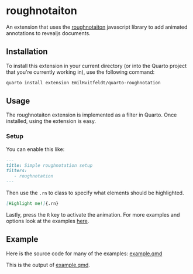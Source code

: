 # roughnotaiton

An extension that uses the [roughnotaiton](https://roughnotation.com/) javascript library to add animated annotations to revealjs documents.

## Installation

To install this extension in your current directory (or into the Quarto project that you're currently working in), use the following command:

``` bash
quarto install extension EmilHvitfeldt/quarto-roughnotation
```

## Usage

The roughnotaiton extension is implemented as a filter in Quarto. Once installed, using the extension is easy.

### Setup

You can enable this like:

``` markdown
---
title: Simple roughnotation setup
filters:
   - roughnotation
---
```

Then use the `.rn` to class to specify what elements should be highlighted.

``` markdown
[Highlight me!]{.rn}
```

Lastly, press the `R` key to activate the animation. For more examples and options look at the examples [here](https://Emilhvitfeldt.github.io/quarto-roughnotation/).

## Example

Here is the source code for many of the examples: [example.qmd](https://github.com/Emilhvitfeldtt/quarto-roughnotation/blob/main/example.qmd)

This is the output of [example.qmd](https://Emilhvitfeldt.github.io/quarto-roughnotation/).

